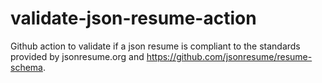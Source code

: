 # validate-json-resume-action
Github action to validate if a json resume is compliant to the standards provided by jsonresume.org and https://github.com/jsonresume/resume-schema. 
